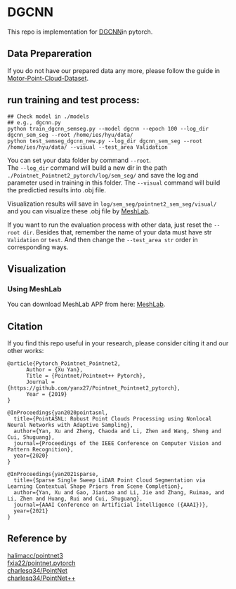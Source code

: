 # DGCNN

This repo is implementation for [DGCNN](https://github.com/WangYueFt/dgcnn)in pytorch.

## Data Prepareration

If you do not have our prepared data any more, please follow the guide in [Motor-Point-Cloud-Dataset](https://github.com/haodongyu/Motor-Point-Cloud-Dataset).


## run training and test process:  

```
## Check model in ./models 
## e.g., dgcnn.py 
python train_dgcnn_semseg.py --model dgcnn --epoch 100 --log_dir dgcnn_sem_seg --root /home/ies/hyu/data/
python test_semseg_dgcnn_new.py --log_dir dgcnn_sem_seg --root /home/ies/hyu/data/ --visual --test_area Validation
```   
  
You can set your data folder by command `--root`.  
The `--log_dir` command will build a new dir in the path `./Pointnet_Pointnet2_pytorch/log/sem_seg/` and save the log and parameter used in training in this folder.
The `--visual` command will build the predictied results into .obj file.  

Visualization results will save in `log/sem_seg/pointnet2_sem_seg/visual/` and you can visualize these .obj file by [MeshLab](http://www.meshlab.net/).  

If you want to run the evaluation process with other data, just reset the `--root dir`. Besides that, remember the name of your data must have str `Validation` or `test`. And then change the `--test_area str` order in corresponding ways.  


## Visualization  
### Using MeshLab
You can download MeshLab APP from here: [MeshLab](http://www.meshlab.net/).



## Citation
If you find this repo useful in your research, please consider citing it and our other works:
```
@article{Pytorch_Pointnet_Pointnet2,
      Author = {Xu Yan},
      Title = {Pointnet/Pointnet++ Pytorch},
      Journal = {https://github.com/yanx27/Pointnet_Pointnet2_pytorch},
      Year = {2019}
}
```
```
@InProceedings{yan2020pointasnl,
  title={PointASNL: Robust Point Clouds Processing using Nonlocal Neural Networks with Adaptive Sampling},
  author={Yan, Xu and Zheng, Chaoda and Li, Zhen and Wang, Sheng and Cui, Shuguang},
  journal={Proceedings of the IEEE Conference on Computer Vision and Pattern Recognition},
  year={2020}
}
```
```
@InProceedings{yan2021sparse,
  title={Sparse Single Sweep LiDAR Point Cloud Segmentation via Learning Contextual Shape Priors from Scene Completion},
  author={Yan, Xu and Gao, Jiantao and Li, Jie and Zhang, Ruimao, and Li, Zhen and Huang, Rui and Cui, Shuguang},
  journal={AAAI Conference on Artificial Intelligence ({AAAI})},
  year={2021}
}
```

## Reference by
[halimacc/pointnet3](https://github.com/halimacc/pointnet3)<br>
[fxia22/pointnet.pytorch](https://github.com/fxia22/pointnet.pytorch)<br>
[charlesq34/PointNet](https://github.com/charlesq34/pointnet) <br>
[charlesq34/PointNet++](https://github.com/charlesq34/pointnet2)
